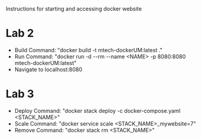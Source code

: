 Instructions for starting and accessing docker website

<h1>Lab 2</h1>
<ul>
  <li>Build Command: "docker build -t mtech-dockerUM:latest ."</li>
  <li>Run Command: "docker run -d --rm --name &lt;NAME&gt; -p 8080:8080 mtech-dockerUM:latest"</li>
  <li>Navigate to localhost:8080</li>
</ul>
<h1>Lab 3</h1>
<ul>
  <li>Deploy Command: "docker stack deploy -c docker-compose.yaml &lt;STACK_NAME&gt;"</li>
  <li>Scale Command: "docker service scale &lt;STACK_NAME&gt;_mywebsite=7"</li>
  <li>Remove Command: "docker stack rm &lt;STACK_NAME&gt;"</li>
</ul>